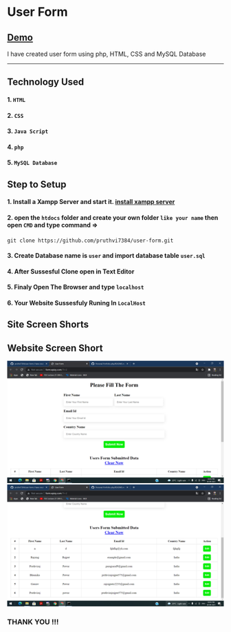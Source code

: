 # User Form
## [Demo](http://user.infinityfreeapp.com)

I have created user form using php, HTML, CSS and MySQL Database

--------
## Technology Used

#### 1. `HTML`
#### 2. `CSS` 
#### 3. `Java Script`
#### 4. `php`
#### 5. `MySQL Database`

## Step to Setup

#### 1. Install a Xampp Server and start it. [install xampp server](https://www.apachefriends.org/index.html)
#### 2. open the `htdocs` folder and create your own folder `like your name` then open `CMD` and type command =>
    git clone https://github.com/pruthvi7384/user-form.git
#### 3. Create Database name is `user` and import database table `user.sql`
#### 4. After Sussesful Clone open in Text Editor
#### 5. Finaly Open The Browser and type `localhost`
#### 6. Your Website Sussesfuly Runing In `LocalHost`

Site Screen Shorts 
-----
Website Screen Short
----

<img src="https://github.com/pruthvi7384/user-form/blob/master/out%20put/img1.png">

<img src="https://github.com/pruthvi7384/user-form/blob/master/out%20put/img2.png">


### THANK YOU !!!
